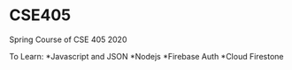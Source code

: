 # CSE405
Spring Course of CSE 405 2020

To Learn:
*Javascript and JSON
*Nodejs
*Firebase Auth
*Cloud Firestone
